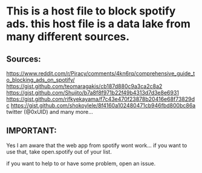 # This is a host file to block spotify ads. this host file is a data lake from many different sources. 

## Sources: 
https://www.reddit.com/r/Piracy/comments/4kn6rq/comprehensive_guide_to_blocking_ads_on_spotify/
https://gist.github.com/teomaragakis/cb187d880c9a3ca2c8a2
https://gist.github.com/Shujito/b7a8f8f971b22f49b4313d7d3e8e6931
https://gist.github.com/rifkyekayama/f7c43e470f23878b20416e68f73829dc
https://gist.github.com/shokoylele/8f4160a102480471cb946fbd800bc86a
twitter (@0xUID)
and many more...

## IMPORTANT:
Yes I am aware that the web app from spotify wont work... if you want to use that, take open.spotify out of your list.


if you want to help to or have some problem, open an issue.
